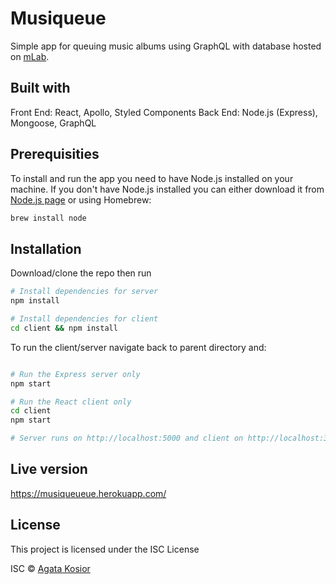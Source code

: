 # Musiqueue
Simple app for queuing music albums using GraphQL with database hosted on [mLab](https://mlab.com/).


## Built with
Front End: React, Apollo, Styled Components
Back End: Node.js (Express), Mongoose, GraphQL

## Prerequisities
To install and run the app you need to have Node.js installed on your machine.
If you don't have Node.js installed you can either download it from [Node.js page](https://nodejs.org/en/download/) or using Homebrew:

```bash
brew install node
```

## Installation
Download/clone the repo then run

```bash
# Install dependencies for server
npm install

# Install dependencies for client
cd client && npm install

```
To run the client/server navigate back to parent directory and:

```bash

# Run the Express server only
npm start

# Run the React client only
cd client
npm start

# Server runs on http://localhost:5000 and client on http://localhost:3000

```
## Live version
https://musiqueueue.herokuapp.com/

## License
This project is licensed under the ISC License

ISC © [Agata Kosior](https://github.com/koko57)